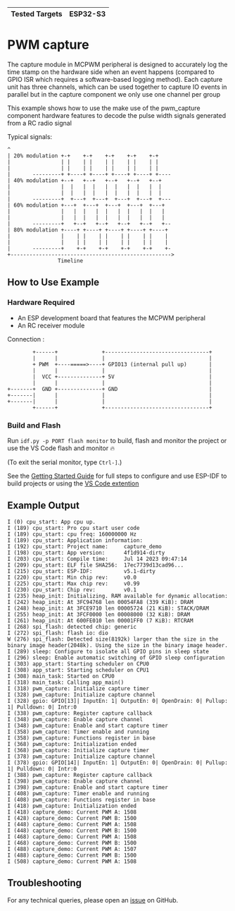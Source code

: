 | Tested Targets | ESP32-S3 |
| -------------- | -------- |

# PWM capture

The capture module in MCPWM peripheral is designed to accurately log the time stamp on the hardware side when an event happens (compared to GPIO ISR which requires a software-based logging method). Each capture unit has three channels, which can be used together to capture IO events in parallel but in the capture component we only use one channel per group

This example shows how to use the make use of the pwm_capture component hardware features to decode the pulse width signals generated from a RC radio signal

Typical signals:

```
^
| 20% modulation +-+    +-+    +-+    +-+    +-+
|                | |    | |    | |    | |    | |
|                | |    | |    | |    | |    | |
|       ---------+ +----+ +----+ +----+ +----+ +----
| 40% modulation +--+   +--+   +--+   +--+   +--+
|                |  |   |  |   |  |   |  |   |  |
|                |  |   |  |   |  |   |  |   |  |
|       ---------+  +---+  +---+  +---+  +---+  +---
| 60% modulation +---+  +---+  +---+  +---+  +---+
|                |   |  |   |  |   |  |   |  |   |
|                |   |  |   |  |   |  |   |  |   |
|       ---------+   +--+   +--+   +--+   +--+   +--
| 80% modulation +----+ +----+ +----+ +----+ +----+
|                |    | |    | |    | |    | |    |
|                |    | |    | |    | |    | |    |
|       ---------+    +-+    +-+    +-+    +-+    +-
+--------------------------------------------------->
                Timeline
```

## How to Use Example

### Hardware Required

* An ESP development board that features the MCPWM peripheral
* An RC receiver module

Connection :

```
        +------+              +---------------------------------+
        |      |              |                                 |
        + PWM  +----=====>----+ GPIO13 (internal pull up)       |
        |      |              |                                 |
        |  VCC +--------------+ 5V                              |
        |      |              |                                 |
+-------+  GND +--------------+ GND                             |
+-------|      |              |                                 |
+-------|      |              |                                 |
        +------+              +---------------------------------+
```

### Build and Flash

Run `idf.py -p PORT flash monitor` to build, flash and monitor the project or use the VS Code flash and monitor 🔥

(To exit the serial monitor, type ``Ctrl-]``.)

See the [Getting Started Guide](https://docs.espressif.com/projects/esp-idf/en/latest/get-started/index.html) for full steps to configure and use ESP-IDF to build projects or using the [VS Code extention](https://github.com/espressif/vscode-esp-idf-extension/blob/master/docs/tutorial/basic_use.md)

## Example Output

```
I (0) cpu_start: App cpu up.
I (189) cpu_start: Pro cpu start user code
I (189) cpu_start: cpu freq: 160000000 Hz
I (189) cpu_start: Application information:
I (192) cpu_start: Project name:     capture_demo
I (198) cpu_start: App version:      4f1d914-dirty
I (203) cpu_start: Compile time:     Jul 14 2023 09:47:14
I (209) cpu_start: ELF file SHA256:  17ec7739d13cad96...
I (215) cpu_start: ESP-IDF:          v5.1-dirty
I (220) cpu_start: Min chip rev:     v0.0
I (225) cpu_start: Max chip rev:     v0.99 
I (230) cpu_start: Chip rev:         v0.1
I (235) heap_init: Initializing. RAM available for dynamic allocation:
I (242) heap_init: At 3FC94768 len 00054FA8 (339 KiB): DRAM
I (248) heap_init: At 3FCE9710 len 00005724 (21 KiB): STACK/DRAM
I (255) heap_init: At 3FCF0000 len 00008000 (32 KiB): DRAM
I (261) heap_init: At 600FE010 len 00001FF0 (7 KiB): RTCRAM
I (268) spi_flash: detected chip: generic
I (272) spi_flash: flash io: dio
W (276) spi_flash: Detected size(8192k) larger than the size in the binary image header(2048k). Using the size in the binary image header.
I (289) sleep: Configure to isolate all GPIO pins in sleep state
I (296) sleep: Enable automatic switching of GPIO sleep configuration
I (303) app_start: Starting scheduler on CPU0
I (308) app_start: Starting scheduler on CPU1
I (308) main_task: Started on CPU0
I (318) main_task: Calling app_main()
I (318) pwm_capture: Initialize capture timer
I (328) pwm_capture: Initialize capture channel
I (328) gpio: GPIO[13]| InputEn: 1| OutputEn: 0| OpenDrain: 0| Pullup: 1| Pulldown: 0| Intr:0 
I (338) pwm_capture: Register capture callback
I (348) pwm_capture: Enable capture channel
I (348) pwm_capture: Enable and start capture timer
I (358) pwm_capture: Timer enable and running
I (358) pwm_capture: Functions register in base
I (368) pwm_capture: Initialization ended
I (368) pwm_capture: Initialize capture timer
I (378) pwm_capture: Initialize capture channel
I (378) gpio: GPIO[14]| InputEn: 1| OutputEn: 0| OpenDrain: 0| Pullup: 1| Pulldown: 0| Intr:0 
I (388) pwm_capture: Register capture callback
I (398) pwm_capture: Enable capture channel
I (398) pwm_capture: Enable and start capture timer
I (408) pwm_capture: Timer enable and running
I (408) pwm_capture: Functions register in base
I (418) pwm_capture: Initialization ended
I (418) capture_demo: Current PWM A: 1508 
I (428) capture_demo: Current PWM B: 1500 
I (448) capture_demo: Current PWM A: 1508 
I (448) capture_demo: Current PWM B: 1500 
I (468) capture_demo: Current PWM A: 1508 
I (468) capture_demo: Current PWM B: 1500 
I (488) capture_demo: Current PWM A: 1507 
I (488) capture_demo: Current PWM B: 1500 
I (508) capture_demo: Current PWM A: 1508 

```

## Troubleshooting

For any technical queries, please open an [issue](https://github.com/smartflocks/ackermann-vehicle-esp/issues) on GitHub.